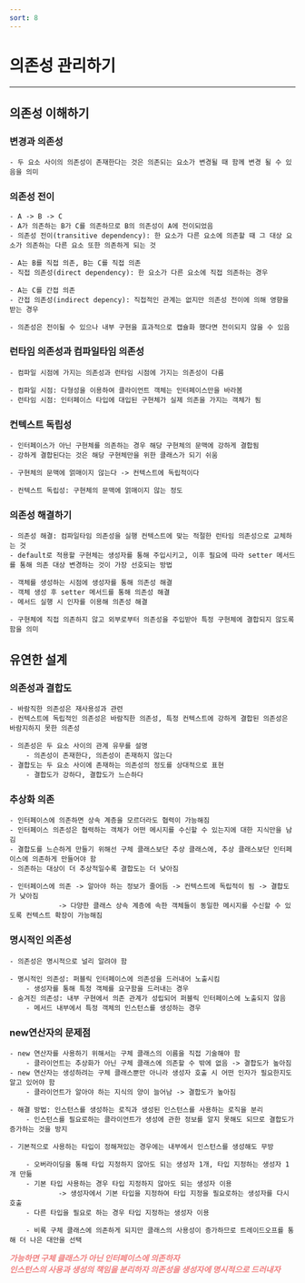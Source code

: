 ```yaml
---
sort: 8
---
```


# 의존성 관리하기

---

## 의존성 이해하기

### 변경과 의존성

    - 두 요소 사이의 의존성이 존재한다는 것은 의존되는 요소가 변경될 때 함께 변경 될 수 있음을 의미

### 의존성 전이

    - A -> B -> C
    - A가 의존하는 B가 C를 의존하므로 B의 의존성이 A에 전이되었음  
    - 의존성 전이(transitive dependency): 한 요소가 다른 요소에 의존할 때 그 대상 요소가 의존하는 다른 요소 또한 의존하게 되는 것  

    - A는 B를 직접 의존, B는 C를 직접 의존  
    - 직접 의존성(direct dependency): 한 요소가 다른 요소에 직접 의존하는 경우  

    - A는 C를 간접 의존  
    - 간접 의존성(indirect depency): 직접적인 관계는 없지만 의존성 전이에 의해 영향을 받는 경우

    - 의존성은 전이될 수 있으나 내부 구현을 효과적으로 캡슐화 했다면 전이되지 않을 수 있음

### 런타임 의존성과 컴파일타임 의존성

    - 컴파일 시점에 가지는 의존성과 런타임 시점에 가지는 의존성이 다름  

    - 컴파일 시점: 다형성을 이용하여 클라이언트 객체는 인터페이스만을 바라봄  
    - 런타임 시점: 인터페이스 타입에 대입된 구현체가 실제 의존을 가지는 객체가 됨

### 컨텍스트 독립성

    - 인터페이스가 아닌 구현체를 의존하는 경우 해당 구현체의 문맥에 강하게 결합됨  
    - 강하게 결합된다는 것은 해당 구현체만을 위한 클래스가 되기 쉬움

    - 구현체의 문맥에 얽매이지 않는다 -> 컨텍스트에 독립적이다

    - 컨텍스트 독립성: 구현체의 문맥에 얽매이지 않는 정도

### 의존성 해결하기

    - 의존성 해결: 컴파일타임 의존성을 실행 컨텍스트에 맞는 적절한 런타임 의존성으로 교체하는 것  
    - default로 적용할 구현체는 생성자를 통해 주입시키고, 이후 필요에 따라 setter 메서드를 통해 의존 대상 변경하는 것이 가장 선호되는 방법

    - 객체를 생성하는 시점에 생성자를 통해 의존성 해결
    - 객체 생성 후 setter 메서드를 통해 의존성 해결
    - 메서드 실행 시 인자를 이용해 의존성 해결

    - 구현체에 직접 의존하지 않고 외부로부터 의존성을 주입받아 특정 구현체에 결합되지 않도록 함을 의미 

## 유연한 설계

### 의존성과 결합도

    - 바람직한 의존성은 재사용성과 관련
    - 컨텍스트에 독립적인 의존성은 바람직한 의존성, 특정 컨텍스트에 강하게 결합된 의존성은 바람지하지 못한 의존성

    - 의존성은 두 요소 사이의 관계 유무를 설명
        - 의존성이 존재한다, 의존성이 존재하지 않는다
    - 결합도는 두 요소 사이에 존재하는 의존성의 정도를 상대적으로 표현
        - 결합도가 강하다, 결합도가 느슨하다

### 추상화 의존

    - 인터페이스에 의존하면 상속 계층을 모르더라도 협력이 가능해짐
    - 인터페이스 의존성은 협력하는 객체가 어떤 메시지를 수신할 수 있는지에 대한 지식만을 남김
    - 결합도를 느슨하게 만들기 위해선 구체 클래스보단 추상 클래스에, 추상 클래스보단 인터페이스에 의존하게 만들어야 함
    - 의존하는 대상이 더 추상적일수록 결합도는 더 낮아짐
    
    - 인터페이스에 의존 -> 알아야 하는 정보가 줄어듬 -> 컨텍스트에 독립적이 됨 -> 결합도가 낮아짐
                -> 다양한 클래스 상속 계층에 속한 객체들이 동일한 메시지를 수신할 수 있도록 컨텍스트 확장이 가능해짐

### 명시적인 의존성

    - 의존성은 명시적으로 널리 알려야 함

    - 명시적인 의존성: 퍼블릭 인터페이스에 의존성을 드러내어 노출시킴
        - 생성자를 통해 특정 객체를 요구함을 드러내는 경우
    - 숨겨진 의존성: 내부 구현에서 의존 관계가 성립되어 퍼블릭 인터페이스에 노출되지 않음
        - 메서드 내부에서 특정 객체의 인스턴스를 생성하는 경우

### new연산자의 문제점
    
    - new 연산자를 사용하기 위해서는 구체 클래스의 이름을 직접 기술해야 함
        - 클라이언트는 추상화가 아닌 구체 클래스에 의존할 수 밖에 없음 -> 결합도가 높아짐
    - new 연산자는 생성하려는 구체 클래스뿐만 아니라 생성자 호출 시 어떤 인자가 필요한지도 알고 있어야 함
        - 클라이언트가 알아야 하는 지식의 양이 늘어남 -> 결합도가 높아짐

    - 해결 방법: 인스턴스를 생성하는 로직과 생성된 인스턴스를 사용하는 로직을 분리
        - 인스턴스를 필요로하는 클라이언트가 생성에 관한 정보를 알지 못해도 되므로 결합도가 증가하는 것을 방지

    - 기본적으로 사용하는 타입이 정해져있는 경우에는 내부에서 인스턴스를 생성해도 무방

        - 오버라이딩을 통해 타입 지정하지 않아도 되는 생성자 1개, 타입 지정하는 생성자 1개 만듦 
        - 기본 타입 사용하는 경우 타입 지정하지 않아도 되는 생성자 이용
                -> 생성자에서 기본 타입을 지정하여 타입 지정을 필요로하는 생성자를 다시 호출
        - 다른 타입을 필요로 하는 경우 타입 지정하는 생성자 이용

        - 비록 구체 클래스에 의존하게 되지만 클래스의 사용성이 증가하므로 트레이드오프를 통해 더 나은 대안을 선택

***<span style="color:#f08080">
가능하면 구체 클래스가 아닌 인터페이스에 의존하자  
인스턴스의 사용과 생성의 책임을 분리하자
의존성을 생성자에 명시적으로 드러내자
</span>***







